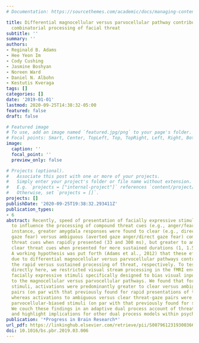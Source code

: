 ```yaml
---
# Documentation: https://sourcethemes.com/academic/docs/managing-content/

title: Differential magnocellular versus parvocellular pathway contributions to the
  combinatorial processing of facial threat
subtitle: ''
summary: ''
authors:
- Reginald B. Adams
- Hee Yeon Im
- Cody Cushing
- Jasmine Boshyan
- Noreen Ward
- Daniel N. Albohn
- Kestutis Kveraga
tags: []
categories: []
date: '2019-01-01'
lastmod: 2020-09-25T14:38:32-05:00
featured: false
draft: false

# Featured image
# To use, add an image named `featured.jpg/png` to your page's folder.
# Focal points: Smart, Center, TopLeft, Top, TopRight, Left, Right, BottomLeft, Bottom, BottomRight.
image:
  caption: ''
  focal_point: ''
  preview_only: false

# Projects (optional).
#   Associate this post with one or more of your projects.
#   Simply enter your project's folder or file name without extension.
#   E.g. `projects = ["internal-project"]` references `content/project/deep-learning/index.md`.
#   Otherwise, set `projects = []`.
projects: []
publishDate: '2020-09-25T19:38:32.293411Z'
publication_types:
- 6
abstract: Recently, speed of presentation of facially expressive stimuli was found
  to influence the processing of compound threat cues (e.g., anger/fear/gaze). For
  instance, greater amygdala responses were found to clear (e.g., direct gaze anger/averted
  gaze fear) versus ambiguous (averted gaze anger/direct gaze fear) combinations of
  threat cues when rapidly presented (33 and 300 ms), but greater to ambiguous versus
  clear threat cues when presented for more sustained durations (1, 1.5, and 2 s).
  A working hypothesis was put forth (Adams et al., 2012) that these effects were
  due to differential magnocellular versus parvocellular pathways contributions to
  the rapid versus sustained processing of threat, respectively. To test this possibility
  directly here, we restricted visual stream processing in the fMRI environment using
  facially expressive stimuli specifically designed to bias visual input exclusively
  to the magnocellular versus parvocellular pathways. We found that for magnocellular-biased
  stimuli, activations were predominantly greater to clear versus ambiguous threat-gaze
  pairs (on par with that previously found for rapid presentations of threat cues),
  whereas activations to ambiguous versus clear threat-gaze pairs were greater for
  parvocellular-biased stimuli (on par with that previously found for sustained presentations).
  We couch these findings in an adaptive dual process account of threat perception
  and highlight implications for other dual process models within psychology.
publication: '*Progress in Brain Research*'
url_pdf: https://linkinghub.elsevier.com/retrieve/pii/S0079612319300366
doi: 10.1016/bs.pbr.2019.03.006
---
```

